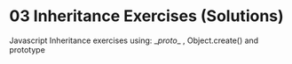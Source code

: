 # 03 Inheritance Exercises (Solutions)
Javascript Inheritance exercises using: \__proto__ , Object.create() and prototype
